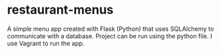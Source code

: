 # restaurant-menus
A simple menu app created with Flask (Python) that uses SQLAlchemy to communicate with a database. Project can be run using the python file. I use Vagrant to run the app.
